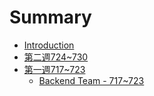 # Summary

* [Introduction](README.md)
* [第二週724~730](week_724_~_730.md)
* [第一週717~723](week_717_723.md)
   * [Backend Team - 717~723](backend_team_-_717~723.md)

